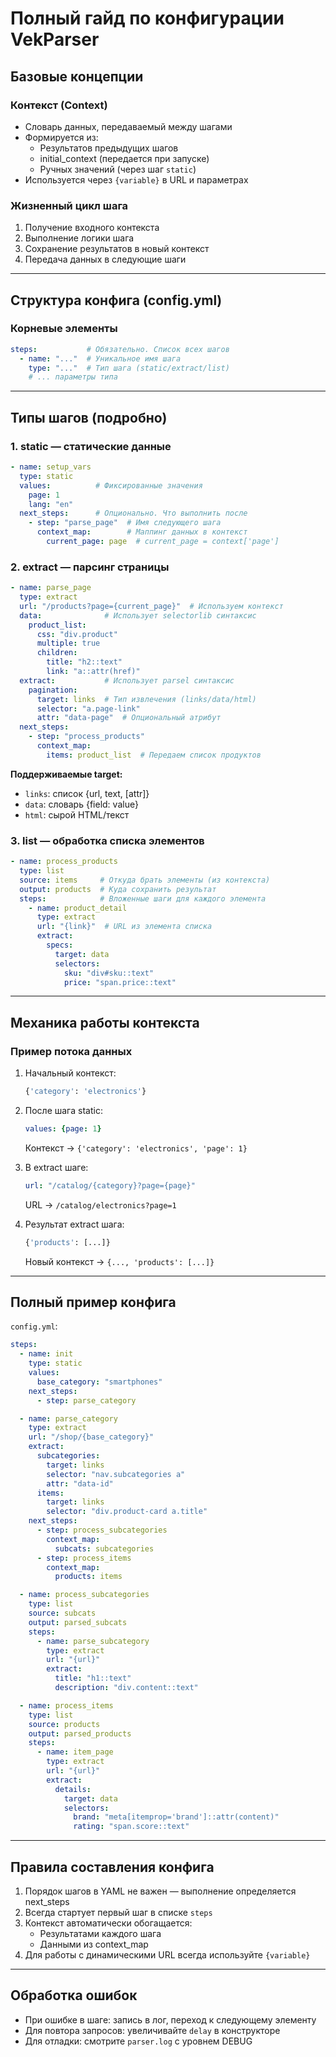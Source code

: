 # Полный гайд по конфигурации VekParser

## Базовые концепции

### Контекст (Context)
- Словарь данных, передаваемый между шагами
- Формируется из:
  - Результатов предыдущих шагов
  - initial_context (передается при запуске)
  - Ручных значений (через шаг `static`)
- Используется через `{variable}` в URL и параметрах

### Жизненный цикл шага
1. Получение входного контекста
2. Выполнение логики шага
3. Сохранение результатов в новый контекст
4. Передача данных в следующие шаги

---

## Структура конфига (config.yml)

### Корневые элементы
```yaml
steps:           # Обязательно. Список всех шагов
  - name: "..."  # Уникальное имя шага
    type: "..."  # Тип шага (static/extract/list)
    # ... параметры типа
```

---

## Типы шагов (подробно)

### 1. static — статические данные
```yaml
- name: setup_vars
  type: static
  values:          # Фиксированные значения
    page: 1
    lang: "en"
  next_steps:      # Опционально. Что выполнить после
    - step: "parse_page"  # Имя следующего шага
      context_map:        # Маппинг данных в контекст
        current_page: page  # current_page = context['page']
```

### 2. extract — парсинг страницы
```yaml
- name: parse_page
  type: extract
  url: "/products?page={current_page}"  # Используем контекст
  data:              # Использует selectorlib синтаксис
    product_list:
      css: "div.product"
      multiple: true
      children:
        title: "h2::text"
        link: "a::attr(href)"
  extract:           # Использует parsel синтаксис
    pagination:
      target: links  # Тип извлечения (links/data/html)
      selector: "a.page-link"
      attr: "data-page"  # Опциональный атрибут
  next_steps:
    - step: "process_products"
      context_map:
        items: product_list  # Передаем список продуктов
```

**Поддерживаемые target:**
- `links`: список {url, text, [attr]}
- `data`: словарь {field: value}
- `html`: сырой HTML/текст

### 3. list — обработка списка элементов
```yaml
- name: process_products
  type: list
  source: items     # Откуда брать элементы (из контекста)
  output: products  # Куда сохранить результат
  steps:            # Вложенные шаги для каждого элемента
    - name: product_detail
      type: extract
      url: "{link}"  # URL из элемента списка
      extract:
        specs:
          target: data
          selectors:
            sku: "div#sku::text"
            price: "span.price::text"
```

---

## Механика работы контекста

### Пример потока данных
1. Начальный контекст:
   ```python
   {'category': 'electronics'}
   ```
2. После шага static:
   ```yaml
   values: {page: 1}
   ```
   Контекст → `{'category': 'electronics', 'page': 1}`

3. В extract шаге:
   ```yaml
   url: "/catalog/{category}?page={page}"
   ```
   URL → `/catalog/electronics?page=1`

4. Результат extract шага:
   ```python
   {'products': [...]}
   ```
   Новый контекст → `{..., 'products': [...]}`

---

## Полный пример конфига

`config.yml`:
```yaml
steps:
  - name: init
    type: static
    values:
      base_category: "smartphones"
    next_steps:
      - step: parse_category

  - name: parse_category
    type: extract
    url: "/shop/{base_category}"
    extract:
      subcategories:
        target: links
        selector: "nav.subcategories a"
        attr: "data-id"
      items:
        target: links
        selector: "div.product-card a.title"
    next_steps:
      - step: process_subcategories
        context_map:
          subcats: subcategories
      - step: process_items
        context_map:
          products: items

  - name: process_subcategories
    type: list
    source: subcats
    output: parsed_subcats
    steps:
      - name: parse_subcategory
        type: extract
        url: "{url}"
        extract:
          title: "h1::text"
          description: "div.content::text"

  - name: process_items
    type: list
    source: products
    output: parsed_products
    steps:
      - name: item_page
        type: extract
        url: "{url}"
        extract:
          details:
            target: data
            selectors:
              brand: "meta[itemprop='brand']::attr(content)"
              rating: "span.score::text"
```

---

## Правила составления конфига

1. Порядок шагов в YAML не важен — выполнение определяется next_steps
2. Всегда стартует первый шаг в списке `steps`
3. Контекст автоматически обогащается:
   - Результатами каждого шага
   - Данными из context_map
4. Для работы с динамическими URL всегда используйте `{variable}`

---

## Обработка ошибок

- При ошибке в шаге: запись в лог, переход к следующему элементу
- Для повтора запросов: увеличивайте `delay` в конструкторе
- Для отладки: смотрите `parser.log` с уровнем DEBUG
